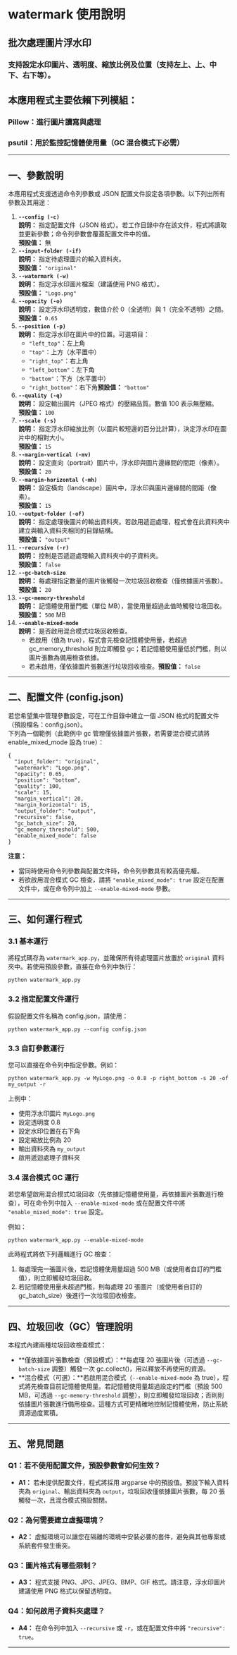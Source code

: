 # watermark 使用說明

## 批次處理圖片浮水印

### 支持設定水印圖片、透明度、縮放比例及位置（支持左上、上、中下、右下等）。
## 本應用程式主要依賴下列模組：
### Pillow：進行圖片讀寫與處理
### psutil：用於監控記憶體使用量（GC 混合模式下必需）

---

## 一、參數說明

本應用程式支援透過命令列參數或 JSON 配置文件設定各項參數。以下列出所有參數及其用途：

1. **`--config (-c)`**  
**說明：** 指定配置文件（JSON 格式）。若工作目錄中存在該文件，程式將讀取並更新參數；命令列參數會覆蓋配置文件中的值。  
**預設值：** 無
2. **`--input-folder (-if)`**  
**說明：** 指定待處理圖片的輸入資料夾。  
**預設值：** `"original"`
3. **`--watermark (-w)`**  
**說明：** 指定浮水印圖片檔案（建議使用 PNG 格式）。  
**預設值：** `"Logo.png"`
4. **`--opacity (-o)`**  
**說明：** 設定浮水印透明度，數值介於 0（全透明）與 1（完全不透明）之間。  
**預設值：** `0.65`
5. **`--position (-p)`**  
**說明：** 指定浮水印在圖片中的位置。可選項目：
    - `"left_top"`：左上角
    - `"top"`：上方（水平置中）
    - `"right_top"`：右上角
    - `"left_bottom"`：左下角
    - `"bottom"`：下方（水平置中）
    - `"right_bottom"`：右下角**預設值：** `"bottom"`
6. **`--quality (-q)`**  
**說明：** 設定輸出圖片（JPEG 格式）的壓縮品質。數值 100 表示無壓縮。  
**預設值：** `100`
7. **`--scale (-s)`**  
**說明：** 指定浮水印縮放比例（以圖片較短邊的百分比計算），決定浮水印在圖片中的相對大小。  
**預設值：** `15`
8. **`--margin-vertical (-mv)`**  
**說明：** 設定直向（portrait）圖片中，浮水印與圖片邊緣間的間距（像素）。  
**預設值：** `20`
9. **`--margin-horizontal (-mh)`**  
**說明：** 設定橫向（landscape）圖片中，浮水印與圖片邊緣間的間距（像素）。  
**預設值：** `15`
10. **`--output-folder (-of)`**  
**說明：** 指定處理後圖片的輸出資料夾。若啟用遞迴處理，程式會在此資料夾中建立與輸入資料夾相同的目錄結構。  
**預設值：** `"output"`
11. **`--recursive (-r)`**  
**說明：** 控制是否遞迴處理輸入資料夾中的子資料夾。  
**預設值：** `false`
12. **`--gc-batch-size`**  
**說明：** 每處理指定數量的圖片後觸發一次垃圾回收檢查（僅依據圖片張數）。  
**預設值：** `20`
13. **`--gc-memory-threshold`**  
**說明：** 記憶體使用量門檻（單位 MB），當使用量超過此值時觸發垃圾回收。  
**預設值：** `500` MB
14. **`--enable-mixed-mode`**  
**說明：** 是否啟用混合模式垃圾回收檢查。
    - 若啟用（值為 true），程式會先檢查記憶體使用量，若超過 gc\_memory\_threshold 則立即觸發 gc；若記憶體使用量低於門檻，則以圖片張數為備用檢查依據。
    - 若未啟用，僅依據圖片張數進行垃圾回收檢查。**預設值：** `false`

* * *

## 二、配置文件 (config.json)

若您希望集中管理參數設定，可在工作目錄中建立一個 JSON 格式的配置文件（預設檔名：config.json）。  
下列為一個範例（此範例中 gc 管理僅依據圖片張數，若需要混合模式請將 enable\_mixed\_mode 設為 true）：

```
{
  "input_folder": "original",
  "watermark": "Logo.png",
  "opacity": 0.65,
  "position": "bottom",
  "quality": 100,
  "scale": 15,
  "margin_vertical": 20,
  "margin_horizontal": 15,
  "output_folder": "output",
  "recursive": false,
  "gc_batch_size": 20,
  "gc_memory_threshold": 500,
  "enable_mixed_mode": false
}
```

**注意：**

- 當同時使用命令列參數與配置文件時，命令列參數具有較高優先權。
- 若欲啟用混合模式 GC 檢查，請將 `"enable_mixed_mode": true` 設定在配置文件中，或在命令列中加上 `--enable-mixed-mode` 參數。

* * *

## 三、如何運行程式

### 3.1 基本運行

將程式碼存為 `watermark_app.py`，並確保所有待處理圖片放置於 `original` 資料夾中。若使用預設參數，直接在命令列中執行：

```
python watermark_app.py
```

### 3.2 指定配置文件運行

假設配置文件名稱為 config.json，請使用：

```
python watermark_app.py --config config.json
```

### 3.3 自訂參數運行

您可以直接在命令列中指定參數。例如：

```
python watermark_app.py -w MyLogo.png -o 0.8 -p right_bottom -s 20 -of my_output -r
```

上例中：

- 使用浮水印圖片 `MyLogo.png`
- 設定透明度 0.8
- 設定水印位置在右下角
- 設定縮放比例為 20
- 輸出資料夾為 `my_output`
- 啟用遞迴處理子資料夾

### 3.4 混合模式 GC 運行

若您希望啟用混合模式垃圾回收（先依據記憶體使用量，再依據圖片張數進行檢查），可在命令列中加入 `--enable-mixed-mode` 或在配置文件中將 `"enable_mixed_mode": true` 設定。

例如：

```
python watermark_app.py --enable-mixed-mode
```

此時程式將依下列邏輯進行 GC 檢查：

1. 每處理完一張圖片後，若記憶體使用量超過 500 MB（或使用者自訂的門檻值），則立即觸發垃圾回收。
2. 若記憶體使用量未超過門檻，則每處理 20 張圖片（或使用者自訂的 gc\_batch\_size）後進行一次垃圾回收檢查。

* * *

## 四、垃圾回收（GC）管理說明

本程式內建兩種垃圾回收檢查模式：

- **僅依據圖片張數檢查（預設模式）：**每處理 20 張圖片後（可透過 `--gc-batch-size` 調整）觸發一次 gc.collect()，用以釋放不再使用的資源。
- **混合模式（可選）：**若啟用混合模式（`--enable-mixed-mode` 為 true），程式將先檢查目前記憶體使用量。若記憶體使用量超過設定的門檻（預設 500 MB，可透過 `--gc-memory-threshold` 調整），則立即觸發垃圾回收；否則則依據圖片張數進行備用檢查。這種方式可更精確地控制記憶體使用，防止系統資源過度累積。

* * *

## 五、常見問題

### Q1：若不使用配置文件，預設參數會如何生效？

- **A1：** 若未提供配置文件，程式將採用 argparse 中的預設值。預設下輸入資料夾為 `original`、輸出資料夾為 `output`，垃圾回收僅依據圖片張數，每 20 張觸發一次，且混合模式預設關閉。

### Q2：為何需要建立虛擬環境？

- **A2：** 虛擬環境可以讓您在隔離的環境中安裝必要的套件，避免與其他專案或系統套件發生衝突。

### Q3：圖片格式有哪些限制？

- **A3：** 程式支援 PNG、JPG、JPEG、BMP、GIF 格式。請注意，浮水印圖片建議使用 PNG 格式以保留透明度。

### Q4：如何啟用子資料夾處理？

- **A4：** 在命令列中加入 `--recursive` 或 `-r`，或在配置文件中將 `"recursive": true`。

* * *

##
